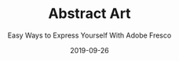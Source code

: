 ---
title: "Abstract Art"
subtitle: "Easy Ways to Express Yourself With Adobe Fresco"
desc: "In this class you’ll learn how to mashup the powerful tools Adobe Fresco offers like a kid who's having the time of her life."
external_url: https://ttkb.me/fresco-abstract-art
date: "2019-09-26"
image: "img/abstract-art-site-thumbnail.jpg"
background_color: "#ffdfd8"
categories: ['Art', 'Illustration']
tags: ['iPad', 'Adobe Fresco', 'Abstract', 'Exercises', 'Play']
---